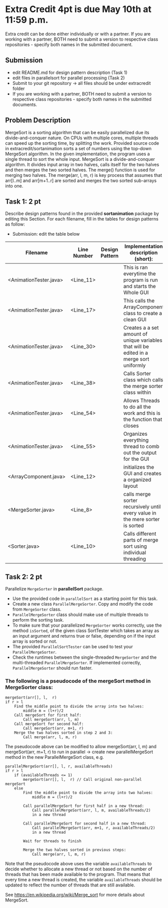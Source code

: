 # Extra Credit 4pt is due May 10th at 11:59 p.m.

Extra credit can be done either individually or with a partner. If you are working with a partner, BOTH need to submit a version to respective class repositories - specify both names in the submitted document.

## Submission 

* edit README.md for design pattern description (Task 1)
* edit files in parallelsort for parallel processing (Task 2) 
* Submit to your git repository -> all files should be under extracredit folder  
* If you are working with a partner, BOTH need to submit a version to respective class repositories - specify both names in the submitted documents.

## Problem Description

MergeSort is a sorting algorithm that can be easily parallelized due its divide-and-conquer nature. On CPUs with multiple cores, multiple threads can speed up the sorting time, by splitting the work. Provided source code in extracredit/sortanimation sorts a set of numbers using the top-down MergeSort  algorithm. In the given implementation, the program uses a single thread to sort the whole input.  MergeSort is a divide-and-conquer algorithm. It divides input array in two halves, calls itself for the two halves and then merges the two sorted halves. The merge() function is used for merging two halves. The merge(arr, l, m, r) is key process that assumes that arr[l..m] and arr[m+1..r] are sorted and merges the two sorted sub-arrays into one.

## Task 1: 2 pt 

Describe design patterns found in the provided **sortanimation** package by editing this Section. For each filename, fill in the tables for design patterns as follow:

* Submission: edit the table below

| Filename | Line Number | Design Pattern | Implementation description (short):   |
| ---------------------- | ----------- |---------------------- | ---------------- |
| <AnimationTester.java> | <Line_11>   | <Iterator Pattern> | This is ran everytime the program is run and starts the Whole GUI |
| <AnimationTester.java> | <Line_17>   | <Decorator Pattern> | This calls the ArrayComponent class to create a clean GUI |
| <AnimationTester.java> | <Line_30>   | <Composite Pattern> | Creates a a set amount of unique variables that will be edited in a merge sort uniformly |
| <AnimationTester.java> | <Line_38>   | <Strategy Pattern> | Calls Sorter class which calls the merge sorter class within |
| <AnimationTester.java> | <Line_54>   | <Strategy Pattern> | Allows Threads to do all the work and this is the function that closes |
| <AnimationTester.java> | <Line_55>   | <Strategy Pattern> | Organizes everything thread to comb out the output for the GUI |
| <ArrayComponent.java>  | <Line_12>   | <Layout Manager> | initializes the GUI and creates a organized layout |
| <MergeSorter.java>     | <Line_8>   | <Iterator Pattern> | calls merge sorter recursively until every value in the mere sorter is sorted  |
| <Sorter.java>          | <Line_10>   | <Iterator Pattern> | Calls different parts of merge sort using individual threading |
 
## Task 2:  2 pt 

Parallelize `MergeSorter` in **parallelSort** package.  
* Use the provided code in `parallelSort` as a starting point for this task.  
* Create a new class `ParallelMergeSorter`. Copy and modify the code from `MergeSorter` class. 
* `ParallelMergeSorter` class should make use of multiple threads to perform the sorting task. 
* To make sure that your parallelized `MergeSorter` works correctly, use the method `isSorted`, of the given class SortTester which takes an array as an input argument and returns true or false, depending on if the input array is sorted or not.
* The provided `ParallelSortTester` can be used to test your `ParallelMergeSorter`.
* Check the runtimes between the single-threaded `MergeSorter` and the multi-threaded `ParallelMergeSorter`. If implemented correctly, `ParallelMergeSorter` should run faster. 

  

### The following is a pseudocode of the mergeSort method in MergeSorter class: 

```
mergeSort(arr[], l,  r)
if r > l
    Find the middle point to divide the array into two halves:  
        middle m = (l+r)/2
    Call mergeSort for first half:   
        Call mergeSort(arr, l, m)
    Call mergeSort for second half:
        Call mergeSort(arr, m+1, r)
    Merge the two halves sorted in step 2 and 3:
        Call merge(arr, l, m, r)	
```

 
The pseudocode above can be modified to allow mergeSort(arr, l, m) and mergeSort(arr, m+1, r) to run in parallel -> create new parallelMergeSort method in the new ParallelMergeSort class, e.g. 

```
parallelMergeSort(arr[], l, r, availableThreads)
if r > l
    if (availableThreads <= 1)
        mergeSort(arr[], l,  r) // Call original non-parallel mergeSort
    else
        Find the middle point to divide the array into two halves:  
            middle m = (l+r)/2
            
        Call parallelMergeSort for first half in a new thread:
            Call parallelMergeSort(arr, l, m, availableThreads/2) 
            in a new thread
            
        Call parallelMergeSort for second half in a new thread:
            Call parallelMergeSort(arr, m+1, r, availableThreads/2) 
            in a new thread
            
        Wait for threads to finish
            
        Merge the two halves sorted in previous steps:
            Call merge(arr, l, m, r)

```

Note that the pseudocode above uses the variable `availableThreads` to decide whether to allocate a new thread or not based on the number of threads that has been made available to the program. That means that every time a new thread is created, the variable `availableThreads` should be updated to reflect the number of threads that are still available.

See https://en.wikipedia.org/wiki/Merge_sort for more details about MergeSort.







